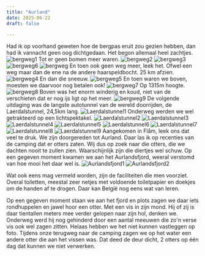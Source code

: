 ```yaml
---
title: "Aurland"
date: 2025-06-22
draft: false

---
```


Had ik op voorhand geweten hoe de bergpas eruit zou gezien hebben, dan had ik vannacht geen oog dichtgedaan.
Het begon allemaal heel zachtjes.
![bergweg1](/images/2025-06-22-bergweg1.jpg)
Tot er geen bomen meer waren.
![bergweg2](/images/2025-06-22-bergweg2.jpg)
![bergweg3](/images/2025-06-22-bergweg3.jpg)
![bergweg6](/images/2025-06-22-bergweg6.jpg)
![bergweg](/images/2025-06-22-bergweg.jpg)
En toen ook geen weg meer, leek het. Ofwel een weg maar dan de ene na de andere haarspeldbocht. 25 km afzien. 
![bergweg4](/images/2025-06-22-bergweg4.jpg)
En dan die sneeuw.
![bergweg5](/images/2025-06-22-bergweg5.jpg)
En toen waren we boven, moesten we daarvoor nog betalen ook!
![bergweg7](/images/2025-06-22-bergweg7.jpg)
Op 1315m hoogte.
![bergweg8](/images/2025-06-22-bergweg8.jpg)
Boven was het enorm winderig en koud, niet van de verschieten dat er nog ijs ligt op het meer.
![bergweg9](/images/2025-06-22-bergweg9.jpg)
De volgende uitdaging was de langste autotunnel van de wereld doorrijden, de Laerdalstunnel, 24,5km lang.
![Laerdalstunnel1](/images/2025-06-22-Laerdalstunnel1.jpg)
Onderweg werden we wel getrakteerd op een lichtspektakel.
![Laerdalstunnel2](/images/2025-06-22-Laerdalstunnel2.jpg)
![Laerdalstunnel3](/images/2025-06-22-Laerdalstunnel3.jpg)
![Laerdalstunnel4](/images/2025-06-22-Laerdalstunnel4.jpg)
![Laerdalstunnel5](/images/2025-06-22-Laerdalstunnel5.jpg)
![Laerdalstunnel6](/images/2025-06-22-Laerdalstunnel6.jpg)
![Laerdalstunnel7](/images/2025-06-22-Laerdalstunnel7.jpg)
![Laerdalstunnel8](/images/2025-06-22-Laerdalstunnel8.jpg)
![Laerdalstunnel9](/images/2025-06-22-Laerdalstunnel9.jpg)
Aangekomen in Flåm, leek ons dat veel te druk.
We zijn doorgereden tot Aurland.
Daar las ik op recenties van de camping dat er otters zaten.
Wij dus op zoek naar die otters, die we dachten nooit te zullen zien.
Waarschijnlijk zijn die diertjes wel schuw.
Op een gegeven moment kwamen we aan het Aurlandsfjord, weeral verstomd van hoe mooi het daar wel is.
![Aurlandsfjord1](/images/2025-06-22-Aurlandsfjord1.jpg)
![Aurlandsfjord2](/images/2025-06-22-Aurlandsfjord2.jpg)

Wat ook eens mag vermeld worden, zijn de faciliteiten die men voorziet.
Overal toiletten, meestal zeer netjes met voldoende toiletpapier en doekjes om de handen af te drogen.
Daar kan België nog eens wat van leren.

Op een gegeven moment staan we aan het fjord en plots zagen we daar iets rondhuppelen en jawel hoor een otter.
Met een vis in zijn mond.
Hij of zij is daar tientallen meters mee verder gelopen naar zijn hol, denken we.
Onderweg werd hij nog gehinderd door een aantal meeuwen die zo'n verse vis ook wel zagen zitten.
Helaas hebben we het niet kunnen vastleggen op foto.
Tijdens onze terugweg naar de camping zagen we op het water een andere otter die aan het vissen was.
Dat deed de deur dicht, 2 otters op één dag dat kunnen we niet verwerken.

